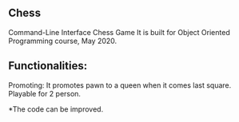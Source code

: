 ## Chess

  Command-Line Interface Chess Game
  It is built for Object Oriented Programming course, May 2020.

## Functionalities:
  Promoting: It promotes pawn to a queen when it comes last square.
  Playable for 2 person.
  
  
*The code can be improved.
  
  
